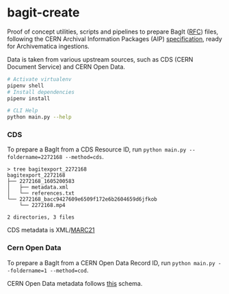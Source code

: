 # bagit-create

Proof of concept utilities, scripts and pipelines to prepare BagIt ([RFC](https://tools.ietf.org/html/rfc8493)) files, following the CERN Archival Information Packages (AIP) [specification](https://digital-repositories.web.cern.ch/digital-repositories/dm/oais-platform/cern-aips/), ready for Archivematica ingestions.

Data is taken from various upstream sources, such as CDS (CERN Document Service) and CERN Open Data.

```bash
# Activate virtualenv
pipenv shell
# Install dependencies
pipenv install

# CLI Help
python main.py --help
```

### CDS

To prepare a BagIt from a CDS Resource ID, run `python main.py --foldername=2272168 --method=cds`.

```
> tree bagitexport_2272168
bagitexport_2272168
├── 2272168_1605200583
│   ├── metadata.xml
│   └── references.txt
└── 2272168_bacc9427609e6509f172e6b2604659d6jfkob
    └── 2272168.mp4

2 directories, 3 files
```

CDS metadata is XML/[MARC21](https://cds.cern.ch/help/admin/howto-marc?ln=fr)

### Cern Open Data

To prepare a BagIt from a CERN Open Data Record ID, run `python main.py --foldername=1 --method=cod`.

CERN Open Data metadata follows [this](http://opendata.cern.ch/schema/records/record-v1.0.0.json) schema.
